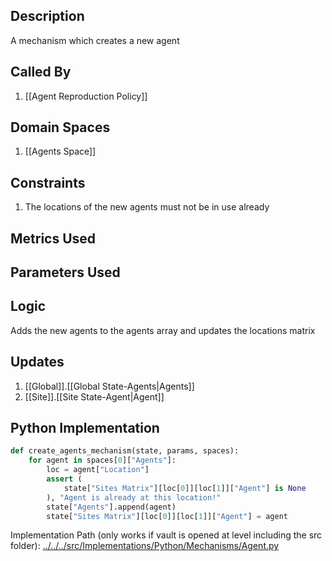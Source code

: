 ## Description

A mechanism which creates a new agent
## Called By
1. [[Agent Reproduction Policy]]
## Domain Spaces
1. [[Agents Space]]
## Constraints
1. The locations of the new agents must not be in use already
## Metrics Used

## Parameters Used

## Logic
Adds the new agents to the agents array and updates the locations matrix

## Updates

1. [[Global]].[[Global State-Agents|Agents]]
2. [[Site]].[[Site State-Agent|Agent]]
## Python Implementation
```python
def create_agents_mechanism(state, params, spaces):
    for agent in spaces[0]["Agents"]:
        loc = agent["Location"]
        assert (
            state["Sites Matrix"][loc[0]][loc[1]]["Agent"] is None
        ), "Agent is already at this location!"
        state["Agents"].append(agent)
        state["Sites Matrix"][loc[0]][loc[1]]["Agent"] = agent
```
Implementation Path (only works if vault is opened at level including the src folder): [../../../src/Implementations/Python/Mechanisms/Agent.py](../../../src/Implementations/Python/Mechanisms/Agent.py)


